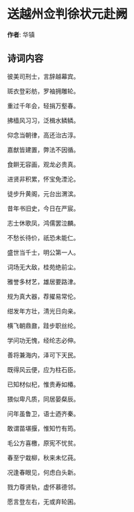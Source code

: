 # 送越州佥判徐状元赴阙

**作者**: 华镇

## 诗词内容

彼美司刑士，言辞越幕宾。

斑衣登彩舫，罗袖拥雕轮。

重过千年会，轻捐万壑春。

拂樯风习习，泛楫水鳞鳞。

仰念当朝律，高还治古淳。

嘉猷皆建置，弊法不因循。

食餠无容画，观龙必贵真。

进贤非积累，怀宝免湮沦。

徒步升黄阁，元台出渭滨。

昔年书旧史，今日在严宸。

志士休歌凤，鸿儒罢泣麟。

不愁长待价，祇恐未能仁。

盛世当千士，明公第一人。

词场无大敌，桂苑绝前尘。

雅誉多材艺，雄居要路津。

规为真大器，荐擢易常伦。

绀发年方壮，清光日向亲。

横飞朝鼎鼐，跬步职丝纶。

学问功无愧，经纶志必伸。

善将兼海内，泽可下天民。

既得风云便，应为柱石臣。

已知材似杞，惟贵寿如椿。

猥似卑凡质，同居晏粲辰。

问年虽鲁卫，语士迺齐秦。

敢谓苗堪揠，惟知竹有筠。

毛公方喜檄，原宪不忧贫。

春至宁栽柳，秋来未忆莼。

况逢春眼见，何虑白头新。

戮力尊贤轨，虚怀慕德邻。

愿言登左右，无或弃轮囷。

